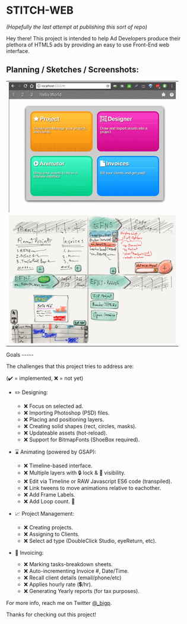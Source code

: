 STITCH-WEB
==========

*(Hopefully the last attempt at publishing this sort of repo)*

Hey there! This project is intended to help Ad Developers produce their plethora of HTML5 ads by providing an easy to use Front-End web interface.

Planning / Sketches / Screenshots:
----------------------------------

<table>
<tr><td>
<img src="https://raw.githubusercontent.com/bigp/stitch-web/master/docs/imgs/stitch-web-demo-01.gif" width=450 alt="Early Demo of stitch-web" />
</td></tr>

<tr><td>
<img src="https://raw.githubusercontent.com/bigp/stitch-web/master/docs/imgs/stitch-web-sketch.png" width=450 alt="Sketch Planning for stitch-web, made with Paper by 53" />
</td></tr>
</table>
Goals
-----
 
The challenges that this project tries to address are:

(:heavy_check_mark: = implemented, :x: = not yet)

 - :pencil2: Designing:
   - :x: Focus on selected ad.
   - :x: Importing Photoshop (PSD) files.
   - :x: Placing and positioning layers.
   - :x: Creating solid shapes (rect, circles, masks).
   - :x: Updateable assets (hot-reload).
   - :x: Support for BitmapFonts (ShoeBox required).
 
 - :hourglass: Animating (powered by GSAP):
   - :x: Timeline-based interface.
   - :x: Multiple layers with :lock: lock & :eyes: visibility.
   - :x: Edit via Timeline or RAW Javascript ES6 code (transpiled).
   - :x: Link tweens to move animations relative to eachother.
   - :x: Add Frame Labels.
   - :x: Add Loop count. :repeat:
   
 - :chart_with_upwards_trend: Project Management:
   - :x: Creating projects.
   - :x: Assigning to Clients.
   - :x: Select ad type (DoubleClick Studio, eyeReturn, etc).
 
 - :blue_book: Invoicing:
   - :x: Marking tasks-breakdown sheets.
   - :x: Auto-incrementing Invoice #, Date/Time.
   - :x: Recall client details (email/phone/etc)
   - :x: Applies hourly rate (:heavy_dollar_sign:/hr).
   - :x: Generating Yearly reports (for tax purposes).
   
For more info, reach me on Twitter [@_bigp](https://twitter.com/_bigp).

Thanks for checking out this project!
   